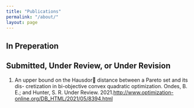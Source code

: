 ```yaml
---
title: "Publications"
permalink: "/about/"
layout: page
---
```


## In Preperation

## Submitted, Under Review, or Under Revision
1. An upper bound on the Hausdor distance between a Pareto set and its dis-
cretization in bi-objective convex quadratic optimization. Ondes, B. E.; and
Hunter, S. R. Under Review. 2021.http://www.optimization-online.org/DB_HTML/2021/05/8394.html 
